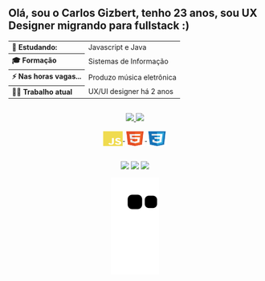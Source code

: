 ## Olá, sou o Carlos Gizbert, tenho 23 anos, sou UX Designer migrando para fullstack :)
<table align="center">
  <tr align="left">
    <th>🚀 Estudando: </th>
    <td>
      Javascript e Java
    </td>
      </tr>
  <tr align="left">
    <th>🎓 Formação</th>
    <td>
      Sistemas de Informação
    </td>
  </tr>
  <tr align="left">
    <th>⚡ Nas horas vagas...</th>
      <td>
    Produzo música eletrônica
    </td>
   </tr>
  <tr align="left">
    <th>👨‍💻 Trabalho atual</th>
    <td>
      UX/UI designer há 2 anos
    </td>
  </tr>
</table>

##

<div align="center">
  <a href="https://github.com/carlosgizbert">
  <img height="180em" src="https://github-readme-stats.vercel.app/api?username=carlosgizbert&show_icons=true&theme=tokyonight&include_all_commits=true&count_private=true"/>
  <img height="180em" src="https://github-readme-stats.vercel.app/api/top-langs/?username=carlosgizbert&layout=compact&langs_count=7&theme=tokyonight"/>
</div>
<div align="center" style="display: inline_block"><br>
  <img align="center" alt="Gizbert-Js" height="30" width="40" src="https://raw.githubusercontent.com/devicons/devicon/master/icons/javascript/javascript-plain.svg">
  <img align="center" alt="Gizbert-HTML" height="30" width="40" src="https://raw.githubusercontent.com/devicons/devicon/master/icons/html5/html5-original.svg">
  <img align="center" alt="Gizbert-CSS" height="30" width="40" src="https://raw.githubusercontent.com/devicons/devicon/master/icons/css3/css3-original.svg">
</div>
  
  ##
 
<div align="center"> 
  <a href="https://www.linkedin.com/in/gizbert" target="_blank"><img src="https://img.shields.io/badge/-LinkedIn-%230077B5?style=for-the-badge&logo=linkedin&logoColor=white" target="_blank"></a> 
  <a href = "mailto:carlosgizbert@gmail.com"><img src="https://img.shields.io/badge/-Gmail-%23333?style=for-the-badge&logo=gmail&logoColor=white" target="_blank"></a>
  <a href="https://instagram.com/carlosgizbert" target="_blank"><img src="https://img.shields.io/badge/-Instagram-%23E4405F?style=for-the-badge&logo=instagram&logoColor=white" target="_blank"></a>
 
  ![Snake animation](https://github.com/rafaballerini/rafaballerini/blob/output/github-contribution-grid-snake.svg)
 
</div>

